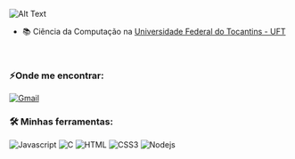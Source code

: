 ![Alt Text](https://tenor.com/eo5EMa5ZcgK.gif)


- 📚 Ciência da Computação na [Universidade Federal do Tocantins - UFT](https://ww2.uft.edu.br//)
  
<br>
<h3>⚡Onde me encontrar: </h3>
 
 [![Gmail](https://img.shields.io/badge/-shayla.alves-white?style=for-the-badge&logo=Gmail&logoColor=red&link=mailto:shaylalee74@gmail.com)](mailto:shaylalee74@gmail.com) 

<h3> 🛠 Minhas ferramentas: </h3>

![Javascript](https://img.shields.io/badge/Javascript-F0DB4F?style=for-the-badge&labelColor=black&logo=javascript&logoColor=F0DB4F)
![C](https://img.shields.io/badge/c-%2300599C.svg?style=for-the-badge&logo=c&logoColor=white)
![HTML](https://img.shields.io/badge/HTML5-E34F26?style=for-the-badge&logo=html5&logoColor=white)
![CSS3](https://img.shields.io/badge/CSS3-1572B6?style=for-the-badge&logo=css3&logoColor=white)
![Nodejs](https://img.shields.io/badge/Nodejs-3C873A?style=for-the-badge&labelColor=black&logo=node.js&logoColor=3C873A)
